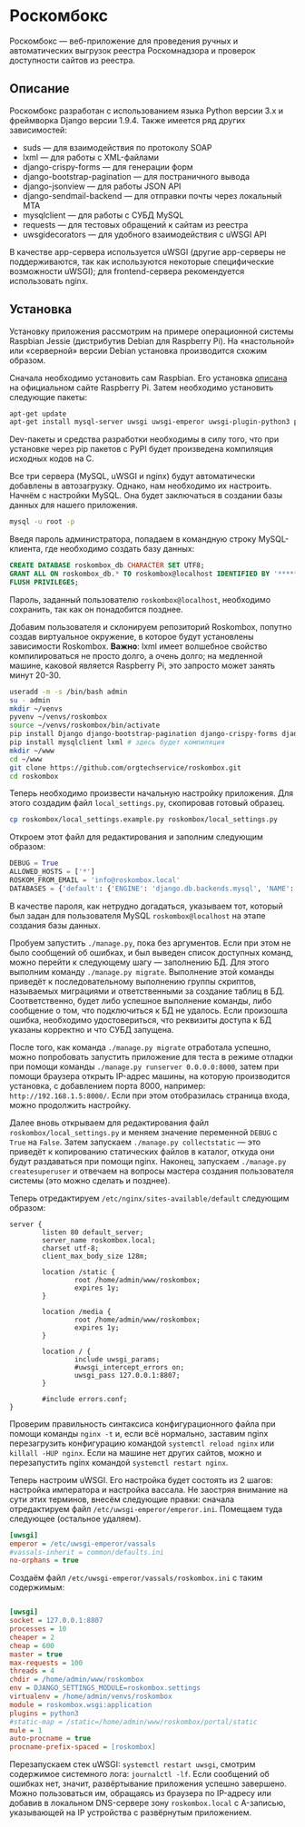 # Роскомбокс

Роскомбокс — веб-приложение для проведения ручных и автоматических выгрузок реестра Роскомнадзора и проверок доступности сайтов из реестра.

## Описание

Роскомбокс разработан с использованием языка Python версии 3.х и фреймворка Django версии 1.9.4. Также имеется ряд других зависимостей:

* suds — для взаимодействия по протоколу SOAP
* lxml — для работы с XML-файлами
* django-crispy-forms — для генерации форм
* django-bootstrap-pagination — для постраничного вывода
* django-jsonview — для работы JSON API
* django-sendmail-backend — для отправки почты через локальный MTA
* mysqlclient — для работы с СУБД MySQL
* requests — для тестовых обращений к сайтам из реестра
* uwsgidecorators — для удобного взаимодействия с uWSGI API

В качестве app-сервера используется uWSGI (другие app-серверы не поддерживаются, так как используются некоторые специфические возможности uWSGI); для frontend-сервера рекомендуется использовать nginx.

## Установка

Установку приложения рассмотрим на примере операционной системы Raspbian Jessie (дистрибутив Debian для Raspberry Pi). На «настольной» или «серверной» версии Debian установка производится схожим образом.

Сначала необходимо установить сам Raspbian. Его установка [описана](https://www.raspberrypi.org/downloads/raspbian/) на официальном сайте Raspberry Pi. Затем необходимо установить следующие пакеты:

```bash
apt-get update
apt-get install mysql-server uwsgi uwsgi-emperor uwsgi-plugin-python3 python3-venv build-essential libxml2-dev python3-dev libmysqlclient-dev
```

Dev-пакеты и средства разработки необходимы в силу того, что при установке через pip пакетов с PyPI будет произведена компиляция исходных кодов на C.

Все три сервера (MySQL, uWSGI и nginx) будут автоматически добавлены в автозагрузку. Однако, нам необходимо их настроить. Начнём с настройки MySQL. Она будет заключаться в создании базы данных для нашего приложения.

```bash
mysql -u root -p
```

Введя пароль администратора, попадаем в командную строку MySQL-клиента, где необходимо создать базу данных:

```sql
CREATE DATABASE roskombox_db CHARACTER SET UTF8;
GRANT ALL ON roskombox_db.* TO roskombox@localhost IDENTIFIED BY '*********';
FLUSH PRIVILEGES;
```

Пароль, заданный пользователю `roskombox@localhost`, необходимо сохранить, так как он понадобится позднее.

Добавим пользователя и склонируем репозиторий Roskombox, попутно создав виртуальное окружение, в которое будут установлены зависимости Roskombox. **Важно**: lxml имеет волшебное свойство компилироваться не просто долго, а очень долго; на медленной машине, каковой является Raspberry Pi, это запросто может занять минут 20-30.

```bash
useradd -m -s /bin/bash admin
su - admin
mkdir ~/venvs
pyvenv ~/venvs/roskombox
source ~/venvs/roskombox/bin/activate
pip install Django django-bootstrap-pagination django-crispy-forms django-jsonview django-sendmail-backend requests suds-py3 uwsgidecorators
pip install mysqlclient lxml # здесь будет компиляция
mkdir ~/www
cd ~/www
git clone https://github.com/orgtechservice/roskombox.git
cd roskombox
```

Теперь необходимо произвести начальную настройку приложения. Для этого создадим файл `local_settings.py`, скопировав готовый образец.

```bash
cp roskombox/local_settings.example.py roskombox/local_settings.py
```

Откроем этот файл для редактирования и заполним следующим образом:

```python
DEBUG = True
ALLOWED_HOSTS = ['*']
ROSKOM_FROM_EMAIL = 'info@roskombox.local'
DATABASES = {'default': {'ENGINE': 'django.db.backends.mysql', 'NAME': 'roskombox_db', 'USER': 'roskombox', 'PASSWORD': '*********', 'HOST': '', 'PORT': ''}}
```

В качестве пароля, как нетрудно догадаться, указываем тот, который был задан для пользователя MySQL `roskombox@localhost` на этапе создания базы данных.

Пробуем запустить `./manage.py`, пока без аргументов. Если при этом не было сообщений об ошибках, и был выведен список доступных команд, можно перейти к следующему шагу — заполнению БД. Для этого выполним команду `./manage.py migrate`. Выполнение этой команды приведёт к последовательному выполнению группы скриптов, называемых миграциями и ответственными за создание таблиц в БД. Соответственно, будет либо успешное выполнение команды, либо сообщение о том, что подключиться к БД не удалось. Если произошла ошибка, необходимо удостовериться, что реквизиты доступа к БД указаны корректно и что СУБД запущена.

После того, как команда `./manage.py migrate` отработала успешно, можно попробовать запустить приложение для теста в режиме отладки при помощи команды `./manage.py runserver 0.0.0.0:8000`, затем при помощи браузера открыть IP-адрес машины, на которую производится установка, с добавлением порта 8000, например: `http://192.168.1.5:8000/`. Если при этом отобразилась страница входа, можно продолжить настройку.

Далее вновь открываем для редактирования файл `roskombox/local_settings.py` и меняем значение переменной `DEBUG` с `True` на `False`. Затем запускаем `./manage.py collectstatic` — это приведёт к копированию статических файлов в каталог, откуда они будут раздаваться при помощи nginx. Наконец, запускаем `./manage.py createsuperuser` и отвечаем на вопросы мастера создания пользователя системы (это можно сделать и позднее).

Теперь отредактируем `/etc/nginx/sites-available/default` следующим образом:

```nginx
server {
        listen 80 default_server;
        server_name roskombox.local;
        charset utf-8;
        client_max_body_size 128m;

        location /static {
                root /home/admin/www/roskombox;
                expires 1y;
        }

        location /media {
                root /home/admin/www/roskombox;
                expires 1y;
        }

        location / {
                include uwsgi_params;
                #uwsgi_intercept_errors on;
                uwsgi_pass 127.0.0.1:8807;
        }

        #include errors.conf;
}
```

Проверим правильность синтаксиса конфигурационного файла при помощи команды `nginx -t` и, если всё нормально, заставим nginx перезагрузить конфигурацию командой `systemctl reload nginx` или `killall -HUP nginx`. Если на машине нет других сайтов, можно и перезапустить nginx командой `systemctl restart nginx`.

Теперь настроим uWSGI. Его настройка будет состоять из 2 шагов: настройка императора и настройка вассала. Не заостряя внимание на сути этих терминов, внесём следующие правки: сначала отредактируем файл `/etc/uwsgi-emperor/emperor.ini`. Помещаем туда следующее (остальное удаляем).

```ini
[uwsgi]
emperor = /etc/uwsgi-emperor/vassals
#vassals-inherit = common/defaults.ini
no-orphans = true
```

Создаём файл `/etc/uwsgi-emperor/vassals/roskombox.ini` с таким содержимым:

```ini

[uwsgi]
socket = 127.0.0.1:8807
processes = 10
cheaper = 2
cheap = 600
master = true
max-requests = 100
threads = 4
chdir = /home/admin/www/roskombox
env = DJANGO_SETTINGS_MODULE=roskombox.settings
virtualenv = /home/admin/venvs/roskombox
module = roskombox.wsgi:application
plugins = python3
#static-map = /static=/home/admin/www/roskombox/portal/static
mule = 1
auto-procname = true
procname-prefix-spaced = [roskombox]
```

Перезапускаем стек uWSGI: `systemctl restart uwsgi`, смотрим содержимое системного лога: `journalctl -lf`. Если сообщений об ошибках нет, значит, развёртывание приложения успешно завершено. Можно пользоваться им, обращаясь из браузера по IP-адресу или добавив в локальном DNS-сервере зону `roskombox.local` с A-записью, указывающей на IP устройства с развёрнутым приложением.
